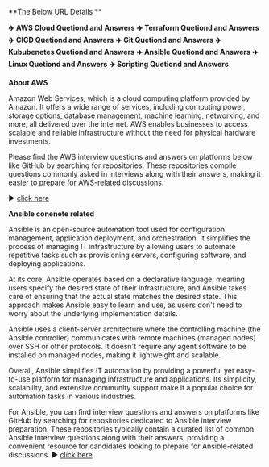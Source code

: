 **The Below URL Details **

**✈️ AWS Cloud Quetiond and Answers**
**✈️ Terraform Quetiond and Answers**
**✈️ CICD  Quetiond and Answers**
**✈️ Git Quetiond and Answers**
**✈️ Kububenetes Quetiond and Answers**
**✈️ Ansible Quetiond and Answers**
**✈️ Linux Quetiond and Answers**
**✈️ Scripting Quetiond and Answers**


**About AWS**

 Amazon Web Services, which is a cloud computing platform provided by Amazon. It offers a wide range of services, including computing power, storage options, database management, machine learning, networking, and more, all delivered over the internet. AWS enables businesses to access scalable and reliable infrastructure without the need for physical hardware investments.

Please find the AWS interview questions and answers on platforms below like GitHub by searching for repositories. These repositories compile questions commonly asked in interviews along with their answers, making it easier to prepare for AWS-related discussions.

▶️
[click here](https://github.com/shivanaguttiadi/Adi_DevOps_Answers/tree/DevOps_Answers_AWS)


**Ansible conenete related**

Ansible is an open-source automation tool used for configuration management, application deployment, and orchestration. It simplifies the process of managing IT infrastructure by allowing users to automate repetitive tasks such as provisioning servers, configuring software, and deploying applications.

At its core, Ansible operates based on a declarative language, meaning users specify the desired state of their infrastructure, and Ansible takes care of ensuring that the actual state matches the desired state. This approach makes Ansible easy to learn and use, as users don't need to worry about the underlying implementation details.

Ansible uses a client-server architecture where the controlling machine (the Ansible controller) communicates with remote machines (managed nodes) over SSH or other protocols. It doesn't require any agent software to be installed on managed nodes, making it lightweight and scalable.

Overall, Ansible simplifies IT automation by providing a powerful yet easy-to-use platform for managing infrastructure and applications. Its simplicity, scalability, and extensive community support make it a popular choice for automation tasks in various industries.

For Ansible, you can find interview questions and answers on platforms like GitHub by searching for repositories dedicated to Ansible interview preparation. These repositories typically contain a curated list of common Ansible interview questions along with their answers, providing a convenient resource for candidates looking to prepare for Ansible-related discussions.
▶️
[click here](https://github.com/shivanaguttiadi/Adi_DevOps_Answers/tree/DevOps_Answers_Ansible)

